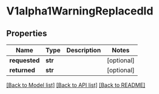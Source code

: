 # V1alpha1WarningReplacedId

## Properties
Name | Type | Description | Notes
------------ | ------------- | ------------- | -------------
**requested** | **str** |  | [optional] 
**returned** | **str** |  | [optional] 

[[Back to Model list]](../README.md#documentation-for-models) [[Back to API list]](../README.md#documentation-for-api-endpoints) [[Back to README]](../README.md)


